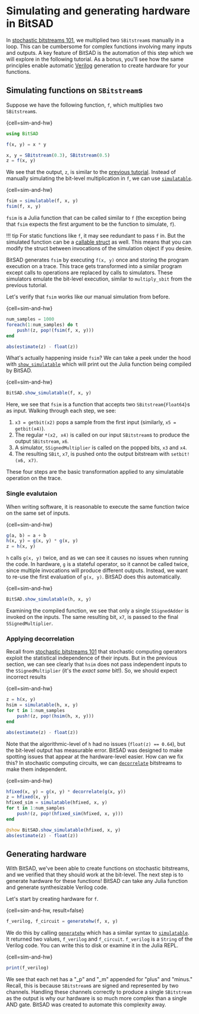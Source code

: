 # Simulating and generating hardware in BitSAD

In [stochastic bitstreams 101](#), we multiplied two `SBitstream`s manually in a loop. This can be cumbersome for complex functions involving many inputs and outputs. A key feature of BitSAD is the automation of this step which we will explore in the following tutorial. As a bonus, you'll see how the same principles enable automatic [Verilog](https://en.wikipedia.org/wiki/Verilog) generation to create hardware for your functions.

## Simulating functions on `SBitstream`s

Suppose we have the following function, `f`, which multiplies two `SBitstream`s.

{cell=sim-and-hw}
```julia
using BitSAD

f(x, y) = x * y

x, y = SBitstream(0.3), SBitstream(0.5)
z = f(x, y)
```

We see that the output, `z`, is similar to the [previous tutorial](# "sbitstream-101-z"). Instead of manually simulating the bit-level multiplication in `f`, we can use [`simulatable`](#).

{cell=sim-and-hw}
```julia
fsim = simulatable(f, x, y)
fsim(f, x, y)
```

`fsim` is a Julia function that can be called similar to `f` (the exception being that `fsim` expects the first argument to be the function to simulate, `f`).

!!! tip
    For static functions like `f`, it may see redundant to pass `f` in. But the simulated function can be a [callable struct](https://docs.julialang.org/en/v1.6/manual/methods/#Function-like-objects) as well. This means that you can modify the struct between invocations of the simulation object if you desire.

BitSAD generates `fsim` by executing `f(x, y)` once and storing the program execution on a trace. This trace gets transformed into a similar program except calls to operations are replaced by calls to simulators. These simulators emulate the bit-level execution, similar to `multiply_sbit` from the previous tutorial.

Let's verify that `fsim` works like our manual simulation from before.

{cell=sim-and-hw}
```julia
num_samples = 1000
foreach(1:num_samples) do t
    push!(z, pop!(fsim(f, x, y)))
end

abs(estimate(z) - float(z))
```

What's actually happening inside `fsim`? We can take a peek under the hood with [`show_simulatable`](#) which will print out the Julia function being compiled by BitSAD.

{cell=sim-and-hw}
```julia
BitSAD.show_simulatable(f, x, y)
```

Here, we see that `fsim` is a function that accepts two `SBitstream{Float64}`s as input. Walking through each step, we see:

1. `x3 = getbit(x2)` pops a sample from the first input (similarly, `x5 = getbit(x4)`).
2. The regular `*(x2, x4)` is called on our input `SBitstream`s to produce the output `SBitstream`, `x6`.
3. A simulator, `SSignedMultiplier` is called on the popped bits, `x3` and `x4`.
4. The resulting `SBit`, `x7`, is pushed onto the output bitstream with `setbit!(x6, x7)`.

These four steps are the basic transformation applied to any simulatable operation on the trace.

### Single evalutaion

When writing software, it is reasonable to execute the same function twice on the same set of inputs.

{cell=sim-and-hw}
```julia
g(a, b) = a + b
h(x, y) = g(x, y) * g(x, y)
z = h(x, y)
```

`h` calls `g(x, y)` twice, and as we can see it causes no issues when running the code. In hardware, `g` is a stateful operator, so it cannot be called twice, since multiple invocations will produce different outputs. Instead, we want to re-use the first evaluation of `g(x, y)`. BitSAD does this automatically.

{cell=sim-and-hw}
```julia
BitSAD.show_simulatable(h, x, y)
```

Examining the compiled function, we see that only a single `SSignedAdder` is invoked on the inputs. The same resulting bit, `x7`, is passed to the final `SSignedMultiplier`.

### Applying decorrelation

Recall from [stochastic bitstreams 101](# "Operations on `SBitstream`s") that stochastic computing operators exploit the statistical independence of their inputs. But in the previous section, we can see clearly that `hsim` does not pass independent inputs to the `SSignedMultiplier` (it's the _exact same_ bit!). So, we should expect incorrect results

{cell=sim-and-hw}
```julia
z = h(x, y)
hsim = simulatable(h, x, y)
for t in 1:num_samples
    push!(z, pop!(hsim(h, x, y)))
end

abs(estimate(z) - float(z))
```

Note that the algorithmic-level of `h` had no issues (`float(z) == 0.64`), but the bit-level output has measurable error. BitSAD was designed to make spotting issues that appear at the hardware-level easier. How can we fix this? In stochastic computing circuits, we can [`decorrelate`](#) bitstreams to make them independent.

{cell=sim-and-hw}
```julia
hfixed(x, y) = g(x, y) * decorrelate(g(x, y))
z = hfixed(x, y)
hfixed_sim = simulatable(hfixed, x, y)
for t in 1:num_samples
    push!(z, pop!(hfixed_sim(hfixed, x, y)))
end

@show BitSAD.show_simulatable(hfixed, x, y)
abs(estimate(z) - float(z))
```

## Generating hardware

With BitSAD, we've been able to create functions on stochastic bitstreams, and we verified that they should work at the bit-level. The next step is to generate hardware for these functions! BitSAD can take any Julia function and generate synthesizable Verilog code.

Let's start by creating hardware for `f`.

{cell=sim-and-hw, result=false}
```julia
f_verilog, f_circuit = generatehw(f, x, y)
```

We do this by calling [`generatehw`](#) which has a similar syntax to [`simulatable`](#). It returned two values, `f_verilog` and `f_circuit`. `f_verilog` is a `String` of the Verilog code. You can write this to disk or examine it in the Julia REPL.

{cell=sim-and-hw}
```julia
print(f_verilog)
```

We see that each net has a "_p" and "_m" appended for "plus" and "minus." Recall, this is because `SBitstream`s are signed and represented by two channels. Handling these channels correctly to produce a single `SBitstream` as the output is why our hardware is so much more complex than a single AND gate. BitSAD was created to automate this complexity away.
